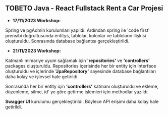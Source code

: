 ## TOBETO Java - React Fullstack Rent a Car Projesi
- **17/11/2023 Workshop:**

Spring ve pgAdmin kurulumları yapıldı. Ardından spring ile 'code first' prensibi doğrultusunda entitys, tablolar, kolonlar ve tabloların ilişkisi  oluşturuldu. Sonrasında database bağlantısı gerçekleştirildi.

- **21/11/2023 Workshop:**

Katmanlı mimariye uyum sağlamak için **'repositories'** ve **'controllers'** packages oluşturuldu. Repositories içerisinde her bir entity için Interface oluşturuldu ve içlerinde **'JpaRepository'** sayesinde database bağlantıları daha kolay ve işlevsel hale getirildi.

Sonrasında her bir entity için **'controllers'** katmanı oluşturuldu ve ekleme, düzenleme, silme, id' ye göre getirme işlemleri için methodlar yazıldı.

**Swagger UI** kurulumu gerçekleştirildi. Böylece API erişimi daha kolay hale getirildi.  
